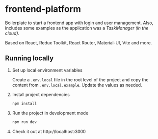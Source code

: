 # frontend-platform
Boilerplate to start a frontend app with login and user management. Also, includes some examples as the application was a _TaskManager (in the cloud)_. 

Based on React, Redux Toolkit, React Router, Material-UI, Vite and more.

## Running locally
1. Set up local environment variables

    Create a `.env.local` file in the root level of the project and copy the content from `.env.local.example`. Update the values as needed.

2. Install project dependencies
    ```bash
    npm install
    ```
3. Run the project in development mode
    ```bash
    npm run dev
    ```
4. Check it out at http://localhost:3000
